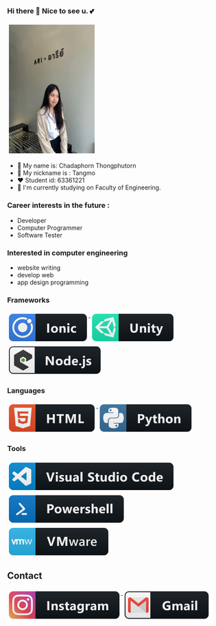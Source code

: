 ### Hi there 👋 Nice to see u. 💕

<p align="left">
<a href="#">
    <img src="svg/Tangmo.svg" alt="My World" style="vertical-align:top; margin:6px 4px" width="200" height="300">
  </a>  

</p>

- 🌻 My name is: Chadaphorn Thongphutorn 
- 🍉 My nickname is : Tangmo
- ❤️ Student id: 63361221
- 🔭 I'm currently studying on Faculty of Engineering.

### Career interests in the future :
 * Developer
 * Computer Programmer
 * Software Tester

### Interested in computer engineering 
  * website writing 
  * develop web
  * app design programming
 

### Frameworks 
<p align="left">
<a href="#">
    <img src="svg/dev/frameworks/ionic.svg" alt="ionic" style="vertical-align:top; margin:6px 4px">
  </a>  

<a href="#">
    <img src="svg/dev/frameworks/unity.svg" alt="unity" style="vertical-align:top; margin:6px 4px">
  </a>  

<a href="#">
    <img src="svg/dev/frameworks/nodejs_larger.svg" alt="nodejs_larger" style="vertical-align:top; margin:6px 4px">
  </a> 

</p>

### Languages 
<p align="left">
<a href="#">
    <img src="svg/dev/languages/html.svg" alt="html" style="vertical-align:top; margin:6px 4px">
  </a> 

<a href="#">
    <img src="svg/dev/languages/python.svg" alt="python" style="vertical-align:top; margin:6px 4px">
  </a> 

</P>

### Tools 
<p align="left">
<a href="#">
    <img src="svg/dev/tools/visualstudio_code.svg" alt="visualstudio_code" style="vertical-align:top; margin:6px 4px">
  </a>

 <a href="#">
    <img src="svg/dev/tools/powershell.svg"  alt="powershell" style="vertical-align:top; margin:6px 4px">
  </a> 

   <a href="#">
    <img src="svg/dev/tools/vmware.svg" alt="vmware" style="vertical-align:top; margin:6px 4px">
  </a> 

</P>

## Contact
<p align="left">

<a href="#">
    <img src="svg/social/instagram.svg" alt="_chada.04" style="vertical-align:top; margin:6px 4px">
  </a>

  <a href="#">
    <img src="svg/social/gmail.svg" alt="chadaphornt63@nu.ac.th" style="vertical-align:top; margin:6px 4px">
  </a> 
</p>

